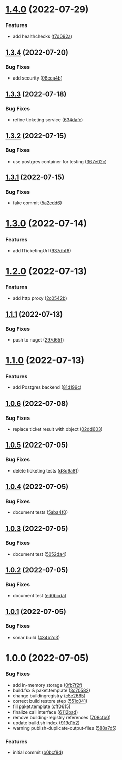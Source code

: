 # [1.4.0](https://github.com/informatievlaanderen/ticketing-system/compare/v1.3.4...v1.4.0) (2022-07-29)


### Features

* add healthchecks ([f7d092a](https://github.com/informatievlaanderen/ticketing-system/commit/f7d092a4a4181029ff767a150d605ffe470cf394))

## [1.3.4](https://github.com/informatievlaanderen/ticketing-system/compare/v1.3.3...v1.3.4) (2022-07-20)


### Bug Fixes

* add security ([08eea4b](https://github.com/informatievlaanderen/ticketing-system/commit/08eea4bef0b78b8cc48cfd61b11158f21c90ee19))

## [1.3.3](https://github.com/informatievlaanderen/ticketing-system/compare/v1.3.2...v1.3.3) (2022-07-18)


### Bug Fixes

* refine ticketing service ([634dafc](https://github.com/informatievlaanderen/ticketing-system/commit/634dafcf0ef79e0aa2aa4dd118bdc13bafcf5fd0))

## [1.3.2](https://github.com/informatievlaanderen/ticketing-system/compare/v1.3.1...v1.3.2) (2022-07-15)


### Bug Fixes

* use postgres container for testing ([367e02c](https://github.com/informatievlaanderen/ticketing-system/commit/367e02cecfa58fc7531fd2bba0c4e17e943ffdba))

## [1.3.1](https://github.com/informatievlaanderen/ticketing-system/compare/v1.3.0...v1.3.1) (2022-07-15)


### Bug Fixes

* fake commit ([5a2edd6](https://github.com/informatievlaanderen/ticketing-system/commit/5a2edd633285d31c7ae9c84c2ece8945d7456c22))

# [1.3.0](https://github.com/informatievlaanderen/ticketing-system/compare/v1.2.0...v1.3.0) (2022-07-14)


### Features

* add ITicketingUrl ([937dbf6](https://github.com/informatievlaanderen/ticketing-system/commit/937dbf671f6e628fd1bb8c0aa2f2449665d97d96))

# [1.2.0](https://github.com/informatievlaanderen/ticketing-system/compare/v1.1.1...v1.2.0) (2022-07-13)


### Features

* add http proxy ([2c0542b](https://github.com/informatievlaanderen/ticketing-system/commit/2c0542b3560ddd767125ed86acb73360b7c5b9f2))

## [1.1.1](https://github.com/informatievlaanderen/ticketing-system/compare/v1.1.0...v1.1.1) (2022-07-13)


### Bug Fixes

* push to nuget ([297d65f](https://github.com/informatievlaanderen/ticketing-system/commit/297d65fa35fbe1795ac67921edd5f8ea029013ae))

# [1.1.0](https://github.com/informatievlaanderen/ticketing-system/compare/v1.0.6...v1.1.0) (2022-07-13)


### Features

* add Postgres backend ([81d199c](https://github.com/informatievlaanderen/ticketing-system/commit/81d199c3bf4e973cad35131bf104cc89a4e698bd))

## [1.0.6](https://github.com/informatievlaanderen/ticketing-system/compare/v1.0.5...v1.0.6) (2022-07-08)


### Bug Fixes

* replace ticket result with object ([02dd603](https://github.com/informatievlaanderen/ticketing-system/commit/02dd603af1b1b68d49c50642f7d4eee381da82b6))

## [1.0.5](https://github.com/informatievlaanderen/ticketing-system/compare/v1.0.4...v1.0.5) (2022-07-05)


### Bug Fixes

* delete ticketing tests ([d8d9a81](https://github.com/informatievlaanderen/ticketing-system/commit/d8d9a81254823eb8f8370dcbce576270152fb298))

## [1.0.4](https://github.com/informatievlaanderen/ticketing-system/compare/v1.0.3...v1.0.4) (2022-07-05)


### Bug Fixes

* document tests ([5aba4f0](https://github.com/informatievlaanderen/ticketing-system/commit/5aba4f0798883fbaf767c18ca1e65b7f4643d13f))

## [1.0.3](https://github.com/informatievlaanderen/ticketing-system/compare/v1.0.2...v1.0.3) (2022-07-05)


### Bug Fixes

* document test ([5052da4](https://github.com/informatievlaanderen/ticketing-system/commit/5052da4d479c3f651c748b6d8fe9c8c2d1468376))

## [1.0.2](https://github.com/informatievlaanderen/ticketing-system/compare/v1.0.1...v1.0.2) (2022-07-05)


### Bug Fixes

* document test ([ed0bcda](https://github.com/informatievlaanderen/ticketing-system/commit/ed0bcda24029443dce9b504cb0c1614905e32b02))

## [1.0.1](https://github.com/informatievlaanderen/ticketing-system/compare/v1.0.0...v1.0.1) (2022-07-05)


### Bug Fixes

* sonar build ([434b2c3](https://github.com/informatievlaanderen/ticketing-system/commit/434b2c325e24cb75fd8655da399ceef11dabca02))

# 1.0.0 (2022-07-05)


### Bug Fixes

* add in-memory storage ([0fb7f2f](https://github.com/informatievlaanderen/ticketing-system/commit/0fb7f2f42346ccd3ef352bf3bee3549d2f67f74b))
* build.fsx & paket.template ([3c70582](https://github.com/informatievlaanderen/ticketing-system/commit/3c7058225e85e9692c866a9b774f220d4299c4ce))
* change buildingregistry ([c5e2665](https://github.com/informatievlaanderen/ticketing-system/commit/c5e266524934f52f7887473693aa6281178bc763))
* correct build restore step ([551c041](https://github.com/informatievlaanderen/ticketing-system/commit/551c0419b4a3905bfa369c8ce4171319da20d890))
* fill paket.template ([cff0615](https://github.com/informatievlaanderen/ticketing-system/commit/cff06159a208a1f7b0a9b1955e0ee98e20f2ea53))
* finalize call interface ([6112bad](https://github.com/informatievlaanderen/ticketing-system/commit/6112bad5cd682b9b357ab40c37b00a82ab881cd2))
* remove building-registry references ([708cfb0](https://github.com/informatievlaanderen/ticketing-system/commit/708cfb0cca030322b1d43c443609d020c228d46f))
* update build.sh index ([919d1b2](https://github.com/informatievlaanderen/ticketing-system/commit/919d1b29ea1f04d341853703df493c2572419414))
* warning publish-duplicate-output-files ([588a7d5](https://github.com/informatievlaanderen/ticketing-system/commit/588a7d5c30fb6f744c7cc47caceab0798cdb7961))


### Features

* initial commit ([b0bcf8d](https://github.com/informatievlaanderen/ticketing-system/commit/b0bcf8d93b18aba5c2ee3c10a854b3139df383c6))
